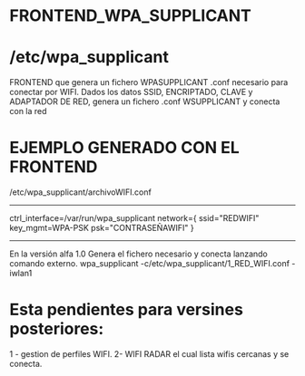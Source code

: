 # FRONTEND_WPA_SUPPLICANT
# /etc/wpa_supplicant

FRONTEND que genera un fichero WPASUPPLICANT .conf necesario para conectar por WIFI.
Dados los datos SSID, ENCRIPTADO, CLAVE y ADAPTADOR DE RED, genera un fichero .conf WSUPPLICANT y conecta con la red

# EJEMPLO GENERADO CON EL FRONTEND
/etc/wpa_supplicant/archivoWIFI.conf
________________________________________
ctrl_interface=/var/run/wpa_supplicant
network={
   ssid="REDWIFI"
   key_mgmt=WPA-PSK
   psk="CONTRASEÑAWIFI"
}
_________________________________________

En la versión alfa 1.0 Genera el fichero necesario y conecta lanzando comando externo.
wpa_supplicant -c/etc/wpa_supplicant/1_RED_WIFI.conf -iwlan1


# Esta pendientes para versines posteriores:
1 - gestion de perfiles WIFI.
2- WIFI RADAR el cual lista wifis cercanas y se conecta.



